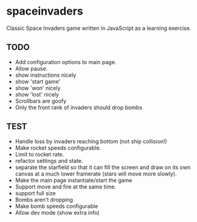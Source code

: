 spaceinvaders
=============

Classic Space Invaders game written in JavaScript as a learning exercise.

TODO
----

* Add configuration options to main page.
* Allow pause.
* show instructions nicely
* show 'start game'
* show 'won' nicely
* show 'lost' nicely
* Scrollbars are goofy
* Only the front rank of invaders should drop bombs

TEST
----

* Handle loss by invaders reaching bottom (not ship collision!)
* Make rocket speeds configurable.
* Limit to rocket rate.
* refactor settings and state.
* separate the starfield so that it can fill the screen
  and draw on its own canvas at a much lower framerate (stars
  will move more slowly).
* Make the main page instantiate/start the game
* Support move and fire at the same time.
* support full size
* Bombs aren't dropping
* Make bomb speeds configurable
* Allow dev mode (show extra info)